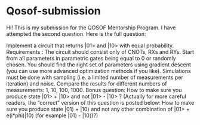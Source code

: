 # Qosof-submission

Hi! This is my submission for the QOSOF Mentorship Program.
I have attempted the second question. Here is the full question:

Implement a circuit that returns |01> and |10> with equal probability.
Requirements :
The circuit should consist only of CNOTs, RXs and RYs. 
Start from all parameters in parametric gates being equal to 0 or randomly chosen. 
You should find the right set of parameters using gradient descent (you can use more advanced optimization methods if you like). 
Simulations must be done with sampling (i.e. a limited number of measurements per iteration) and noise. 
Compare the results for different numbers of measurements: 1, 10, 100, 1000. 
Bonus question:
How to make sure you produce state |01> + |10> and not |01> - |10> ?
(Actually for more careful readers, the “correct” version of this question is posted below:
How to make sure you produce state  |01⟩  +  |10⟩  and not any other combination of |01> + e(i*phi)|10⟩ (for example |01⟩  -  |10⟩)?)

